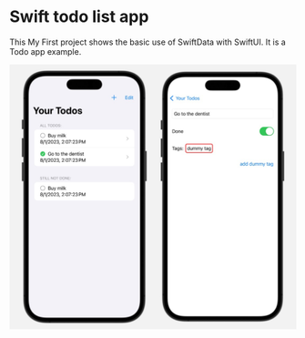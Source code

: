 # Swift todo list app
This My First project shows the basic use of SwiftData with SwiftUI. It is a Todo app example.

![](/images/swiftdata_introduction_demo.jpg)

